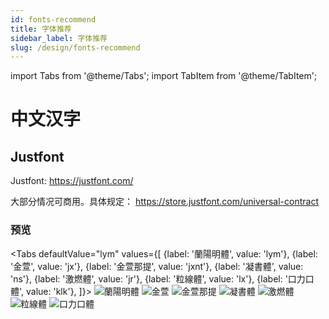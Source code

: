 ```yaml
---
id: fonts-recommend
title: 字体推荐
sidebar_label: 字体推荐
slug: /design/fonts-recommend
---
```


import Tabs from '@theme/Tabs';
import TabItem from '@theme/TabItem';

# 中文汉字

## Justfont

Justfont: https://justfont.com/

大部分情况可商用。具体规定： https://store.justfont.com/universal-contract

### 预览

<Tabs
  defaultValue="lym"
  values={[
    {label: '蘭陽明體', value: 'lym'},
    {label: '金萱', value: 'jx'},
    {label: '金萱那提', value: 'jxnt'},
    {label: '凝書體', value: 'ns'},
    {label: '激燃體', value: 'jr'},
    {label: '粒線體', value: 'lx'},
    {label: '口力口體', value: 'klk'},
  ]}>
  <TabItem value="lym" label="蘭陽明體" defalut>
    <img src="https://search.pstatic.net/common/?src=https://i.imgur.com/5aI4gin.jpg" alt="蘭陽明體"></img>
  </TabItem>
  <TabItem value="jx" label="金萱">
    <img src="https://search.pstatic.net/common/?src=https://i.imgur.com/YxlWdUl.jpg" alt="金萱"></img>
  </TabItem>
    <TabItem value="jxnt" label="金萱那提">
    <img src="https://search.pstatic.net/common/?src=https://i.imgur.com/rHKad4R.jpg" alt="金萱那提"></img>
  </TabItem>
  <TabItem value="ns" label="凝書體">
    <img src="https://search.pstatic.net/common/?src=https://i.imgur.com/xoIhUw0.jpg" alt="凝書體"></img>
  </TabItem>
  <TabItem value="jr" label="激燃體">
    <img src="https://search.pstatic.net/common/?src=https://i.imgur.com/9pdsgZJ.jpg" alt="激燃體"></img>
  </TabItem>
  <TabItem value="lx" label="粒線體">
    <img src="https://search.pstatic.net/common/?src=https://i.imgur.com/39jbCzW.jpg" alt="粒線體"></img>
  </TabItem>
  <TabItem value="klk" label="口力口體">
    <img src="https://search.pstatic.net/common/?src=https://i.imgur.com/us41GnI.jpg" alt="口力口體"></img>
  </TabItem>
</Tabs>


